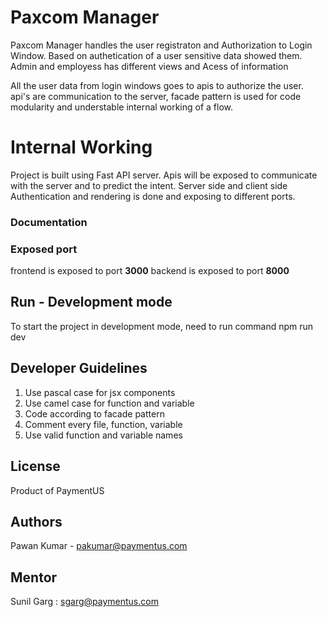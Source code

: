# Paxcom Manager
Paxcom Manager handles the user registraton and Authorization to Login Window.
Based on authetication of a user sensitive data showed them. Admin and employess has different views and Acess of information

All the user data from login windows goes to apis to authorize the user. api's are communication to the server, facade pattern is used for code modularity and understable internal working of a flow.

# Internal Working
Project is built using Fast API server. Apis will be exposed to communicate with the server and to predict the intent. Server side and client side Authentication and rendering is done and exposing to different ports.

### Documentation
 
### Exposed port
frontend is exposed to port  **3000**
backend is exposed to port **8000** ​ 

## Run - Development mode
To start the project in development mode, need to run command npm run dev 
 

## Developer Guidelines
1) Use pascal case for jsx components
2) Use camel case for function and variable 
2) Code according to facade pattern
3) Comment every file, function, variable
3) Use valid function and variable names 
​
​
## License
Product of PaymentUS
​
## Authors
Pawan Kumar - pakumar@paymentus.com

## Mentor 
Sunil Garg : sgarg@paymentus.com
